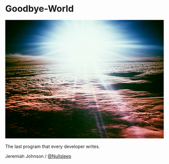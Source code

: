 Goodbye-World
=============

<img src="goodbye-world.jpg">

The last program that every developer writes.

Jeremiah Johnson / <a href="http://www.twitter.com/Nullsleep">@Nullsleep</a>

